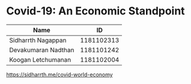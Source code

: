 # Covid-19: An Economic Standpoint

| Name | ID |
|-----|------|
| Sidharrth Nagappan   | 1181102313 |
| Devakumaran Nadthan  | 1181101242  |
| Koogan Letchumanan  | 1181102004 |

https://sidharrth.me/covid-world-economy
